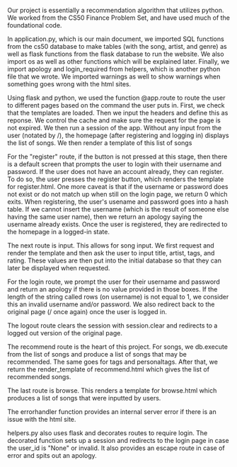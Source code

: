 Our project is essentially a recommendation algorithm that utilizes python. We worked from the CS50 Finance Problem Set, and have used much of the foundational code. 

In application.py, which is our main document, we imported SQL functions from the cs50 database to make tables (with the song, artist, and genre) as well as flask functions from the flask database to run the website.
We also import os as well as other functions which will be explained later.  Finally, we import apology and login_required from helpers, which is another python file that we wrote.
We imported warnings as well to show warnings when something goes wrong with the html sites.

Using flask and python, we used the function @app.route to route the user to different pages based on the command the user puts in.
First, we check that the templates are loaded.  Then we input the headers and define this as reponse.
We control the cache and make sure the request for the page is not expired.  We then run a session of the app.
Without any input from the user (notated by /), the homepage (after registering and logging in) displays the list of songs.  We then render a template of this list of songs

For the "register" route, if the button is not pressed at this stage, then there is a default screen that prompts the user to login with their username and password.  If the user does not have an account already, they can register.
To do so, the user presses the register button, which renders the template for register.html.
One more caveat is that if the username or password does not exist or do not match up when still on the login page, we return 0 which exits.
When registering, the user's usename and password goes into a hash table.  If we cannot insert the username (which is the result of someone else having the same user name), then we return an apology saying the username already exists.
Once the user is registered, they are redirected to the homepage in a logged-in state.

The next route is input.  This allows for song input.  We first request and render the template and then ask the user to input title, artist, tags, and rating.
These values are then put into the initial database so that they can later be displayed when requested.

For the login route, we prompt the user for their username and password and return an apology if there is no value provided in those boxes.
If the length of the string called rows (on username) is not equal to 1, we consider this an invalid username and/or password.
We also redirect back to the original page (/ once again) once the user is logged in.

The logout route clears the session with session.clear and redirects to a logged out version of the original page.

The recommend route is the heart of this project.  For songs, we db.execute from the list of songs and produce a list of songs that may be recommended.  The same goes for tags and personaltags.
After that, we return the render_template of recommend.html which gives the list of recommended songs.

The last route is browse.  This renders a template for browse.html which produces a list of songs that were inputted by users.

The errorhandler function provides an internal server error if there is an issue with the html site.


helpers.py also uses flask and decorates routes to require login.  The decorated function sets up a session and redirects to the login page in case the user_id is "None" or invalid.
It also provides an escape route in case of error and spits out an apology.